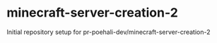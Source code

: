 # minecraft-server-creation-2

Initial repository setup for pr-poehali-dev/minecraft-server-creation-2